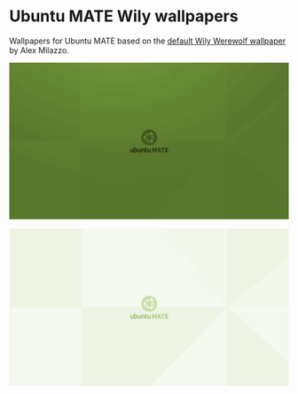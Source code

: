 # Ubuntu MATE Wily wallpapers

Wallpapers for Ubuntu MATE based on the [default Wily Werewolf wallpaper](https://bugs.launchpad.net/ubuntu/+source/ubuntu-wallpapers/+bug/1497177) by Alex Milazzo.

![alt tag](https://github.com/rohithmadhavan/Ubuntu-MATE-Wily-wallpapers/blob/master/ubuntu-mate-wily.png)

![alt tag](https://github.com/rohithmadhavan/Ubuntu-MATE-Wily-wallpapers/blob/master/ubuntu-mate-wily-light.png)
